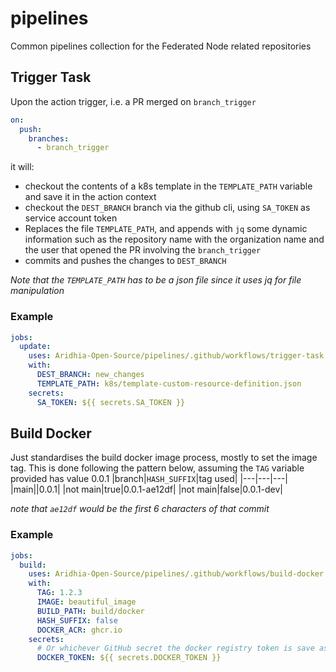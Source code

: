 # pipelines
Common pipelines collection for the Federated Node related repositories

## Trigger Task
Upon the action trigger, i.e. a PR merged on `branch_trigger`
```yaml
on:
  push:
    branches:
      - branch_trigger
```

it will:
- checkout the contents of a k8s template in the `TEMPLATE_PATH` variable and save it in the action context
- checkout the `DEST_BRANCH` branch via the github cli, using `SA_TOKEN` as service account token
- Replaces the file `TEMPLATE_PATH`, and appends with `jq` some dynamic information such as the repository name with the organization name and the user that opened the PR involving the `branch_trigger`
- commits and pushes the changes to `DEST_BRANCH`

_Note that the `TEMPLATE_PATH` has to be a json file since it uses jq for file manipulation_

### Example
```yaml
jobs:
  update:
    uses: Aridhia-Open-Source/pipelines/.github/workflows/trigger-task.yml@main
    with:
      DEST_BRANCH: new_changes
      TEMPLATE_PATH: k8s/template-custom-resource-definition.json
    secrets:
      SA_TOKEN: ${{ secrets.SA_TOKEN }}
```

## Build Docker
Just standardises the build docker image process, mostly to set the image tag. This is done following the pattern below, assuming the `TAG` variable provided has value 0.0.1
|branch|`HASH_SUFFIX`|tag used|
|---|---|---|
|main||0.0.1|
|not main|true|0.0.1-ae12df|
|not main|false|0.0.1-dev|

_note that `ae12df` would be the first 6 characters of that commit_

### Example
```yaml
jobs:
  build:
    uses: Aridhia-Open-Source/pipelines/.github/workflows/build-docker.yml@main
    with:
      TAG: 1.2.3
      IMAGE: beautiful_image
      BUILD_PATH: build/docker
      HASH_SUFFIX: false
      DOCKER_ACR: ghcr.io
    secrets:
      # Or whichever GitHub secret the docker registry token is save as
      DOCKER_TOKEN: ${{ secrets.DOCKER_TOKEN }}
```
